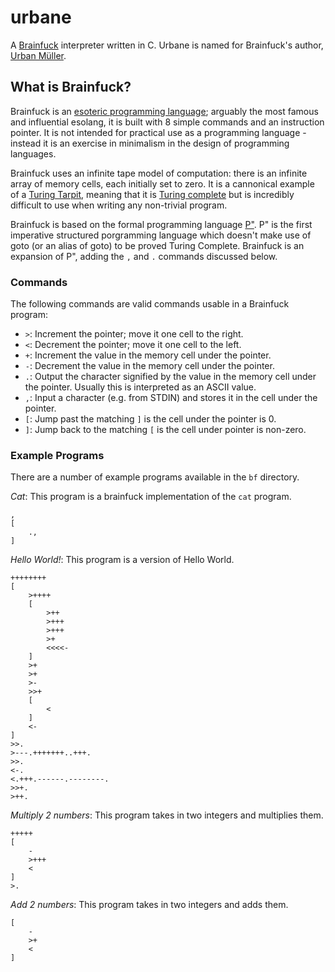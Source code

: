 # urbane
A [Brainfuck](https://esolangs.org/wiki/Brainfuck) interpreter written in C. Urbane is named for Brainfuck's author, [Urban Müller](https://esolangs.org/wiki/Urban_M%C3%BCller).

## What is Brainfuck?
Brainfuck is an [esoteric programming language](https://esolangs.org/wiki/Esoteric_programming_language); arguably the most famous and influential esolang, it is built with 8 simple commands and an instruction pointer. It is not intended for practical use as a programming language - instead it is an exercise in minimalism in the design of programming languages.

Brainfuck uses an infinite tape model of computation: there is an infinite array of memory cells, each initially set to zero. It is a cannonical example of a [Turing Tarpit](https://en.wikipedia.org/wiki/Turing_tarpit), meaning that it is [Turing complete](https://en.wikipedia.org/wiki/Turing_completeness) but is incredibly difficult to use when writing any non-trivial program.

Brainfuck is based on the formal programming language [P"](https://en.wikipedia.org/wiki/P%E2%80%B2%E2%80%B2). P" is the first imperative structured porgramming language which doesn't make use of goto (or an alias of goto) to be proved Turing Complete. Brainfuck is an expansion of P", adding the `,` and `.` commands discussed below.

### Commands

The following commands are valid commands usable in a Brainfuck program:

* `>`: Increment the pointer; move it one cell to the right.
* `<`: Decrement the pointer; move it one cell to the left.
* `+`: Increment the value in the memory cell under the pointer.
* `-`: Decrement the value in the memory cell under the pointer.
* `.`: Output the character signified by the value in the memory cell under the pointer. Usually this is interpreted as an ASCII value.
* `,`: Input a character (e.g. from STDIN) and stores it in the cell under the pointer.
* `[`: Jump past the matching `]` is the cell under the pointer is 0.
* `]`: Jump back to the matching `[` is the cell under pointer is non-zero.

### Example Programs
There are a number of example programs available in the `bf` directory.

_Cat_: This program is a brainfuck implementation of the `cat` program.

```brainfuck
,
[
    .,
]
```

_Hello World!_: This program is a version of Hello World.

```brainfuck
++++++++
[
    >++++
    [
        >++
        >+++
        >+++
        >+
        <<<<-
    ]
    >+
    >+
    >-
    >>+
    [
        <
    ]
    <-
]
>>.
>---.+++++++..+++.
>>.
<-.
<.+++.------.--------.
>>+.
>++.
```

_Multiply 2 numbers_: This program takes in two integers and multiplies them.
```brainfuck
+++++
[
    -
    >+++
    <
]
>.
```

_Add 2 numbers_: This program takes in two integers and adds them.
```brainfuck
[
    -
    >+
    <
]
```
